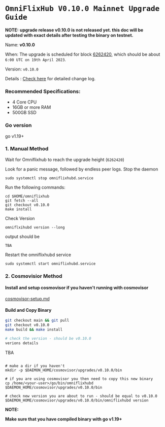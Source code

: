 # `OmniFlixHub V0.10.0 Mainnet Upgrade Guide`

**NOTE:**
**upgrade release v0.10.0 is not released yet. this doc will be updated with exact details after testing the binary on testnet.**

Name: **v0.10.0**

When: The upgrade is scheduled for block [6262420](https://www.mintscan.io/omniflix/blocks/6262420), which should be about `6:00 UTC on 19th April 2023`.

Version: `v0.10.0`

Details : [Check here](https://github.com/OmniFlix/omniflixhub/releases/tag/v0.10.0) for detailed change log.

### Recommended Specifications:
- 4 Core CPU
- 16GB or more RAM
- 500GB SSD 

### Go version

go v1.19+ 

### 1. Manual Method
Wait for Omniflixhub to reach the upgrade height (`6262420`)

Look for a panic message, followed by endless peer logs. Stop the daemon
```
sudo systemctl stop omniflixhubd.service
```

Run the following commands:

```
cd $HOME/omniflixhub
git fetch --all
git checkout v0.10.0
make install
```
Check Version
```
omniflxihubd version --long
```
output should be
```
TBA
```

Restart the omniflixhubd service

```
sudo systemctl start omniflixhubd.service
```

### 2. Cosmovisior Method
#### Install and setup cosmovisor if you haven't running with cosmovisor

  [cosmovisor-setup.md](https://github.com/OmniFlix/docs/blob/main/guides/mainnet/omniflixhub-1/cosmovisor-setup.md)
   

#### Build and Copy Binary

```bash
git checkout main && git pull
git checkout v0.10.0
make build && make install

# check the version - should be v0.10.0
verions details
```
TBA
```

# make a dir if you haven't
mkdir -p $DAEMON_HOME/cosmovisor/upgrades/v0.10.0/bin

# if you are using cosmovisor you then need to copy this new binary
cp /home/<your-user>/go/bin/omniflixhubd $DAEMON_HOME/cosmovisor/upgrades/v0.10.0/bin

# check new version you are about to run - should be equal to v0.10.0
$DAEMON_HOME/cosmovisor/upgrades/v0.10.0/bin/omniflixhubd version

```

**NOTE:**

**Make sure that you have compiled binary with go v1.19+**
